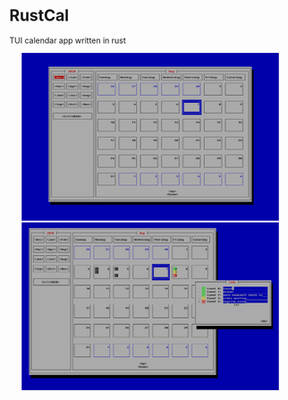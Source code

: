 # RustCal
TUI calendar app written in rust

<p align="center">
  <img width="460" height="300" src="Capture3333.PNG">
  <img width="460" height="300" src="123.PNG">
</p>
